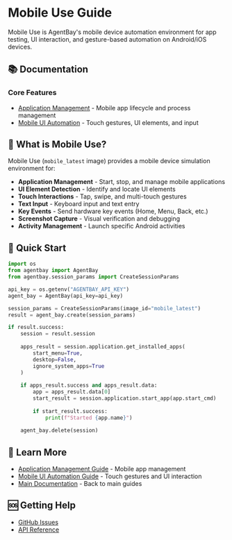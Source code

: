 # Mobile Use Guide

Mobile Use is AgentBay's mobile device automation environment for app testing, UI interaction, and gesture-based automation on Android/iOS devices.

## 📚 Documentation

### Core Features
- [Application Management](application-management.md) - Mobile app lifecycle and process management
- [Mobile UI Automation](mobile-ui-automation.md) - Touch gestures, UI elements, and input

## 🎯 What is Mobile Use?

Mobile Use (`mobile_latest` image) provides a mobile device simulation environment for:

- **Application Management** - Start, stop, and manage mobile applications
- **UI Element Detection** - Identify and locate UI elements
- **Touch Interactions** - Tap, swipe, and multi-touch gestures
- **Text Input** - Keyboard input and text entry
- **Key Events** - Send hardware key events (Home, Menu, Back, etc.)
- **Screenshot Capture** - Visual verification and debugging
- **Activity Management** - Launch specific Android activities

## 🚀 Quick Start

```python
import os
from agentbay import AgentBay
from agentbay.session_params import CreateSessionParams

api_key = os.getenv("AGENTBAY_API_KEY")
agent_bay = AgentBay(api_key=api_key)

session_params = CreateSessionParams(image_id="mobile_latest")
result = agent_bay.create(session_params)

if result.success:
    session = result.session
    
    apps_result = session.application.get_installed_apps(
        start_menu=True,
        desktop=False,
        ignore_system_apps=True
    )
    
    if apps_result.success and apps_result.data:
        app = apps_result.data[0]
        start_result = session.application.start_app(app.start_cmd)
        
        if start_result.success:
            print(f"Started {app.name}")
    
    agent_bay.delete(session)
```

## 📖 Learn More

- [Application Management Guide](application-management.md) - Mobile app management
- [Mobile UI Automation Guide](mobile-ui-automation.md) - Touch gestures and UI interaction
- [Main Documentation](../../README.md) - Back to main guides

## 🆘 Getting Help

- [GitHub Issues](https://github.com/aliyun/wuying-agentbay-sdk/issues)
- [API Reference](../../api-reference.md)
